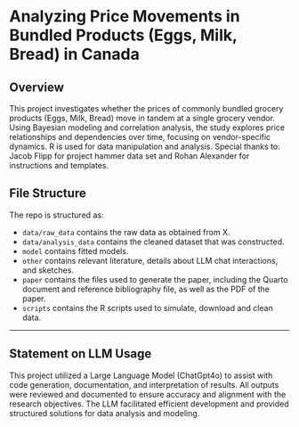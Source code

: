 # Analyzing Price Movements in Bundled Products (Eggs, Milk, Bread) in Canada

## Overview
This project investigates whether the prices of commonly bundled grocery products (Eggs, Milk, Bread) move in tandem at a single grocery vendor. Using Bayesian modeling and correlation analysis, the study explores price relationships and dependencies over time, focusing on vendor-specific dynamics. R is used for data manipulation and analysis. Special thanks to: Jacob Flipp for project hammer data set and Rohan Alexander for instructions and templates.


## File Structure

The repo is structured as:

-   `data/raw_data` contains the raw data as obtained from X.
-   `data/analysis_data` contains the cleaned dataset that was constructed.
-   `model` contains fitted models. 
-   `other` contains relevant literature, details about LLM chat interactions, and sketches.
-   `paper` contains the files used to generate the paper, including the Quarto document and reference bibliography file, as well as the PDF of the paper. 
-   `scripts` contains the R scripts used to simulate, download and clean data.




---

## Statement on LLM Usage
This project utilized a Large Language Model (ChatGpt4o) to assist with code generation, documentation, and interpretation of results. All outputs were reviewed and documented to ensure accuracy and alignment with the research objectives. The LLM facilitated efficient development and provided structured solutions for data analysis and modeling.
